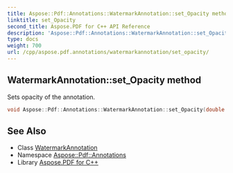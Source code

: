 ```yaml
---
title: Aspose::Pdf::Annotations::WatermarkAnnotation::set_Opacity method
linktitle: set_Opacity
second_title: Aspose.PDF for C++ API Reference
description: 'Aspose::Pdf::Annotations::WatermarkAnnotation::set_Opacity method. Sets opacity of the annotation in C++.'
type: docs
weight: 700
url: /cpp/aspose.pdf.annotations/watermarkannotation/set_opacity/
---
```

## WatermarkAnnotation::set_Opacity method


Sets opacity of the annotation.

```cpp
void Aspose::Pdf::Annotations::WatermarkAnnotation::set_Opacity(double value)
```

## See Also

* Class [WatermarkAnnotation](../)
* Namespace [Aspose::Pdf::Annotations](../../)
* Library [Aspose.PDF for C++](../../../)
